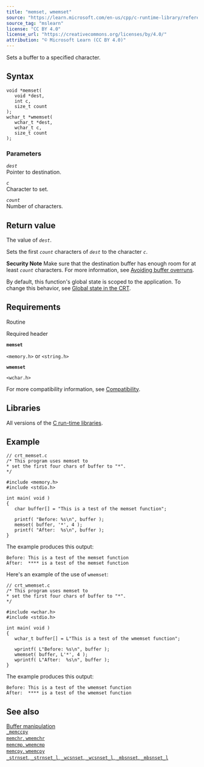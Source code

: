 ```yaml
---
title: "memset, wmemset"
source: "https://learn.microsoft.com/en-us/cpp/c-runtime-library/reference/memset-wmemset?view=msvc-170"
source_tag: "mslearn"
license: "CC BY 4.0"
license_url: "https://creativecommons.org/licenses/by/4.0/"
attribution: "© Microsoft Learn (CC BY 4.0)"
---
```

Sets a buffer to a specified character.

## Syntax

```
void *memset(
   void *dest,
   int c,
   size_t count
);
wchar_t *wmemset(
   wchar_t *dest,
   wchar_t c,
   size_t count
);
```

### Parameters

_`dest`_  
Pointer to destination.

_`c`_  
Character to set.

_`count`_  
Number of characters.

## Return value

The value of _`dest`_.

Sets the first _`count`_ characters of _`dest`_ to the character _`c`_.

**Security Note** Make sure that the destination buffer has enough room for at least _`count`_ characters. For more information, see [Avoiding buffer overruns](https://learn.microsoft.com/en-us/windows/win32/SecBP/avoiding-buffer-overruns).

By default, this function's global state is scoped to the application. To change this behavior, see [Global state in the CRT](https://learn.microsoft.com/en-us/cpp/c-runtime-library/global-state?view=msvc-170).

## Requirements

Routine

Required header

**`memset`**

`<memory.h>` or `<string.h>`

**`wmemset`**

`<wchar.h>`

For more compatibility information, see [Compatibility](https://learn.microsoft.com/en-us/cpp/c-runtime-library/compatibility?view=msvc-170).

## Libraries

All versions of the [C run-time libraries](https://learn.microsoft.com/en-us/cpp/c-runtime-library/crt-library-features?view=msvc-170).

## Example

```
// crt_memset.c
/* This program uses memset to
* set the first four chars of buffer to "*".
*/

#include <memory.h>
#include <stdio.h>

int main( void )
{
   char buffer[] = "This is a test of the memset function";

   printf( "Before: %s\n", buffer );
   memset( buffer, '*', 4 );
   printf( "After:  %s\n", buffer );
}
```

The example produces this output:

```
Before: This is a test of the memset function
After:  **** is a test of the memset function
```

Here's an example of the use of `wmemset`:

```
// crt_wmemset.c
/* This program uses memset to
* set the first four chars of buffer to "*".
*/

#include <wchar.h>
#include <stdio.h>

int main( void )
{
   wchar_t buffer[] = L"This is a test of the wmemset function";

   wprintf( L"Before: %s\n", buffer );
   wmemset( buffer, L'*', 4 );
   wprintf( L"After:  %s\n", buffer );
}
```

The example produces this output:

```
Before: This is a test of the wmemset function
After:  **** is a test of the wmemset function
```

## See also

[Buffer manipulation](https://learn.microsoft.com/en-us/cpp/c-runtime-library/buffer-manipulation?view=msvc-170)  
[`_memccpy`](https://learn.microsoft.com/en-us/cpp/c-runtime-library/reference/memccpy?view=msvc-170)  
[`memchr`, `wmemchr`](https://learn.microsoft.com/en-us/cpp/c-runtime-library/reference/memchr-wmemchr?view=msvc-170)  
[`memcmp`, `wmemcmp`](https://learn.microsoft.com/en-us/cpp/c-runtime-library/reference/memcmp-wmemcmp?view=msvc-170)  
[`memcpy`, `wmemcpy`](https://learn.microsoft.com/en-us/cpp/c-runtime-library/reference/memcpy-wmemcpy?view=msvc-170)  
[`_strnset`, `_strnset_l`, `_wcsnset`, `_wcsnset_l`, `_mbsnset`, `_mbsnset_l`](https://learn.microsoft.com/en-us/cpp/c-runtime-library/reference/strnset-strnset-l-wcsnset-wcsnset-l-mbsnset-mbsnset-l?view=msvc-170)